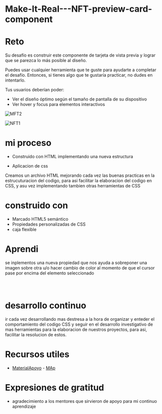 # Make-It-Real---NFT-preview-card-component







<h1>Reto</h1>

Su desafío es construir este componente de tarjeta de vista previa y lograr que se parezca lo más posible al diseño.

Puedes usar cualquier herramienta que te guste para ayudarte a completar el desafío. Entonces, si tienes algo que te gustaría practicar, no dudes en intentarlo.

Tus usuarios deberían poder:

- Ver el diseño óptimo según el tamaño de pantalla de su dispositivo
- Ver hover y focus para elementos interactivos

![MFT2](https://user-images.githubusercontent.com/115027137/196827286-17d9c2ed-8b6f-4307-acb8-5f8e5424a1dd.png)

![NFT1](https://user-images.githubusercontent.com/115027137/196827297-b5a4ae90-c6da-4dca-9fef-3b9263eaf534.png)




<h1>mi proceso</h1>

- Construido con HTML implementando una nueva estructura 

- Aplicacion de css 

Creamos un archivo HTML mejorando cada vez las buenas practicas en la estrucuturacion del codigo, para asi facilitar la elaboracion del codigo en CSS, y asu vez implementando tambien otras herramientas de CSS


<h1>construido con</h1>

- Marcado HTML5 semántico
- Propiedades personalizadas de CSS
- caja flexible

 <h1>Aprendi</h1>

se inplementos una nueva propiedad que nos ayuda a sobreponer una imagen sobre otra u/o hacer cambio de color al momento de que el cursor pase por encima del elemento seleccionado 
``` 

    

```
    
    
<h1>desarrollo continuo</h1>

ir cada vez desarrollando mas destresa a la hora de organizar y enteder el comportamiento del codigo CSS y seguir en el desarrollo investigativo de mas herramientas para la elaboracion de nuestros proyectos, para asi, facilitar la resolucion de estos.

<h1>Recursos utiles</h1>

* [MaterialApoyo](https://css-tricks.com/snippets/css/a-guide-to-flexbox/) - [MAp](https://www.htmlhelp.com/es/reference/css/properties.html)

<h1>Expresiones de gratitud</h1>

- agradecimiento a los mentores que sirvieron de apoyo para mi continuo aprendizaje

